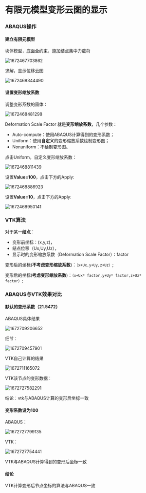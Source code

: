 # 有限元模型变形云图的显示

### ABAQUS操作

#### 建立有限元模型

块体模型，底面全约束，施加结点集中力载荷

![1672467703862](有限元模型的变形云图的绘制\受力图.png)

求解，显示位移云图

![1672468344490](有限元模型的变形云图的绘制\位移云图.png)

#### 设置变形缩放系数

调整变形系数的窗体：

![1672468481298](有限元模型的变形云图的绘制/调整变形系数的窗体.png)

Deformation Scale Factor 就是**变形缩放系数**，几个参数：

- Auto-compute：使用ABAQUS计算得到的变形系数；
- Uniform：使用**自定义**的变形缩放系数绘制变形图；
- Nonuniform：不绘制变形图。

点击Uniform，自定义变形缩放系数：

![1672468811439](有限元模型的变形云图的绘制\自定义变形系数的窗体.png)

设置**Value=100**，点击下方的Apply:

![1672468886923](有限元模型的变形云图的绘制\变形系数设为100.png)

设置**Value=10**，点击下方的Apply:

![1672468950141](有限元模型的变形云图的绘制\变形系数设为10.png)

### VTK算法

对于某一**结点**：

- 变形前坐标：(x,y,z)，
- 结点位移（Ux,Uy,Uz），
- 显示时的变形缩放系数（Deformation Scale Factor）：factor



变形后的坐标(**不考虑变形缩放系数**)：`（x+Ux,y+Uy,z+Uz）`;

变形后的坐标(**考虑变形缩放系数**)：`（x+Ux* factor,y+Uy* factor,z+Uz* factor）`;

### ABAQUS与VTK效果对比

#### 默认的变形系数（21.5472）

ABAQUS具体结果

![1672709206652](有限元模型的变形云图的绘制\ABAQUS某一结点的结果.png)

细节：

![1672709457901](有限元模型的变形云图的绘制\ABAQUS某一结点的结果（清晰版）.png)

VTK自己计算的结果

![1672711165072](有限元模型的变形云图的绘制\VTK某一结点的结果云图.png)

VTK该节点的变形数据：

![1672727582291](有限元模型的变形云图的绘制\VTK某一结点的信息.png)

结论：vtk与ABAQUS计算的变形后坐标一致

#### 变形系数设为100

ABAQUS：

![1672727799135](有限元模型的变形云图的绘制\ABAQUS某一结点的结果(scale=100).png)

VTK：

![1672727754441](有限元模型的变形云图的绘制\VTK某一结点的信息（scale=100）.png)

VTK与ABAQUS计算得到的变形后坐标一致

#### 结论

VTK计算变形后节点坐标的算法与ABAQUS一致
